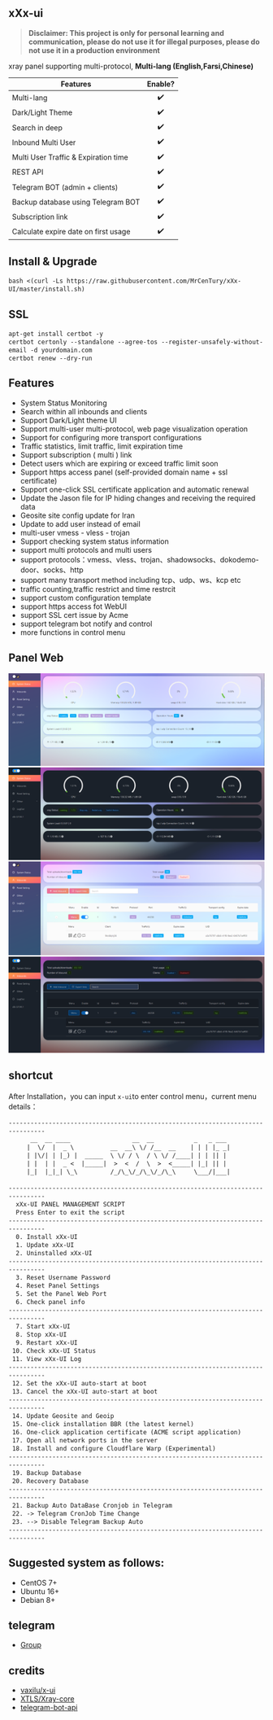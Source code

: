 ## xXx-ui
> **Disclaimer: This project is only for personal learning and communication, please do not use it for illegal purposes, please do not use it in a production environment**

xray panel supporting multi-protocol, **Multi-lang (English,Farsi,Chinese)**

| Features        | Enable?           |
| ------------- |:-------------:|
| Multi-lang | :heavy_check_mark: |
| Dark/Light Theme | :heavy_check_mark: |
| Search in deep | :heavy_check_mark: |
| Inbound Multi User | :heavy_check_mark: |
| Multi User Traffic & Expiration time | :heavy_check_mark: |
| REST API | :heavy_check_mark: |
| Telegram BOT (admin + clients) | :heavy_check_mark: |
| Backup database using Telegram BOT | :heavy_check_mark: |
| Subscription link | :heavy_check_mark: |
| Calculate expire date on first usage | :heavy_check_mark: |


## Install & Upgrade

```
bash <(curl -Ls https://raw.githubusercontent.com/MrCenTury/xXx-UI/master/install.sh)
```

## SSL
```
apt-get install certbot -y
certbot certonly --standalone --agree-tos --register-unsafely-without-email -d yourdomain.com
certbot renew --dry-run
```

## Features
- System Status Monitoring
- Search within all inbounds and clients
- Support Dark/Light theme UI
- Support multi-user multi-protocol, web page visualization operation
- Support for configuring more transport configurations
- Traffic statistics, limit traffic, limit expiration time
- Support subscription ( multi ) link
- Detect users which are expiring or exceed traffic limit soon
- Support https access panel (self-provided domain name + ssl certificate)
- Support one-click SSL certificate application and automatic renewal
- Update the Jason file for IP hiding changes and receiving the required data
- Geosite site config update for Iran
- Update to add user instead of email
- multi-user vmess - vless - trojan
- Support checking system status information
- support multi protocols and multi users
- support protocols：vmess、vless、trojan、shadowsocks、dokodemo-door、socks、http
- support many transport method including tcp、udp、ws、kcp etc
- traffic counting,traffic restrict and time restrcit
- support custom configuration template
- support https access fot WebUI
- support SSL cert issue by Acme
- support telegram bot notify and control
- more functions in control menu


## Panel Web
![](media/1.png)![](media/2.png)![](media/3.png)![](media/4.png)

## shortcut  
After Installation，you can input `x-ui`to enter control menu，current menu details：
```
--------------------------------------------------------------------------------
      __  __ ____                 __  __           _   _ ___
     |  \/  |  _ \          __  __\ \/ /__  __    | | | |_ _|
     | |\/| | |_) |  _____  \ \/ / \  / \ \/ /____| | | || |
     | |  | |  _ <  |_____|  >  <  /  \  >  <_____| |_| || |
     |_|  |_|_| \_\         /_/\_\/_/\_\/_/\_\     \___/|___|

--------------------------------------------------------------------------------
  xXx-UI PANEL MANAGEMENT SCRIPT
  Press Enter to exit the script
--------------------------------------------------------------------------------
  0. Install xXx-UI
  1. Update xXx-UI
  2. Uninstalled xXx-UI
--------------------------------------------------------------------------------
  3. Reset Username Password
  4. Reset Panel Settings
  5. Set the Panel Web Port
  6. Check panel info
--------------------------------------------------------------------------------
  7. Start xXx-UI
  8. Stop xXx-UI
  9. Restart xXx-UI
 10. Check xXx-UI Status
 11. View xXx-UI Log
--------------------------------------------------------------------------------
 12. Set the xXx-UI auto-start at boot
 13. Cancel the xXx-UI auto-start at boot
--------------------------------------------------------------------------------
 14. Update Geosite and Geoip
 15. One-click installation BBR (the latest kernel)
 16. One-click application certificate (ACME script application)
 17. Open all network ports in the server
 18. Install and configure Cloudflare Warp (Experimental)
--------------------------------------------------------------------------------
 19. Backup Database
 20. Recovery Database
--------------------------------------------------------------------------------
 21. Backup Auto DataBase Cronjob in Telegram
 22. -> Telegram CronJob Time Change
 23. --> Disable Telegram Backup Auto
--------------------------------------------------------------------------------
```

## Suggested system as follows:
- CentOS 7+
- Ubuntu 16+
- Debian 8+

## telegram
- [Group](https://t.me/xui_fa)

## credits
- [vaxilu/x-ui](https://github.com/vaxilu/x-ui)
- [XTLS/Xray-core](https://github.com/XTLS/Xray-core)
- [telegram-bot-api](https://github.com/go-telegram-bot-api/telegram-bot-api)  
